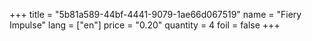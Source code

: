 +++
title = "5b81a589-44bf-4441-9079-1ae66d067519"
name = "Fiery Impulse"
lang = ["en"]
price = "0.20"
quantity = 4
foil = false
+++
